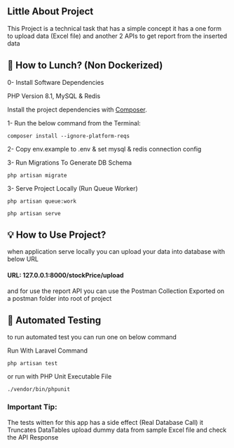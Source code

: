 
    
## Little About Project
This Project is a technical task that has a simple concept it has a one form to upload data (Excel file) and another 2 APIs to get report from the inserted data


## 🚀 How to Lunch? (Non Dockerized)

0- Install Software Dependencies

PHP Version 8.1, MySQL & Redis

Install the project dependencies with [Composer](http://getcomposer.org/).

1- Run the below command from the Terminal:

    composer install --ignore-platform-reqs

2- Copy env.example to .env & set mysql & redis connection config

3- Run Migrations To Generate DB Schema

    php artisan migrate

3- Serve Project Locally (Run Queue Worker)

    php artisan queue:work
    
    php artisan serve

## 💡 How to Use Project?
when application serve locally you can upload your data into database with below URL 

#### URL: 127.0.0.1:8000/stockPrice/upload

and for use the report API you can use the Postman Collection Exported on a postman folder into root of project

## 🧪 Automated Testing
to run automated test you can run one on below command

Run With Laravel Command

    php artisan test

or run with PHP Unit Executable File

    ./vendor/bin/phpunit

### Important Tip:
The tests witten for this app has a side effect (Real Database Call) it Truncates DataTables upload dummy data from sample Excel file and check the API Response
 
